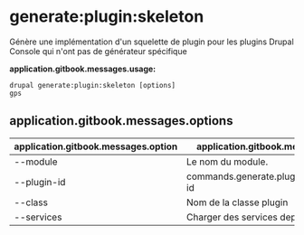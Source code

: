 # generate:plugin:skeleton
Génère une implémentation d'un squelette de plugin pour les plugins Drupal Console qui n'ont pas de générateur spécifique

**application.gitbook.messages.usage:**
```
drupal generate:plugin:skeleton [options]
gps
```

## application.gitbook.messages.options
application.gitbook.messages.option | application.gitbook.messages.details
-------|-------------
--module | Le nom du module.
--plugin-id | commands.generate.plugin.options.plugin-id
--class | Nom de la classe plugin
--services | Charger des services depuis le conteneur.
